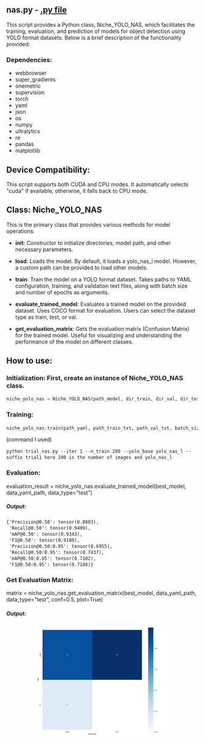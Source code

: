 ## nas.py - [.py file](https://github.com/MautushiD/Cowsformer/blob/main/models/nas.py)
This script provides a Python class, Niche_YOLO_NAS, which facilitates the training, evaluation, and prediction of models for object detection using YOLO format datasets. Below is a brief description of the functionality provided:

### Dependencies:
- webbrowser
- super_gradients
- onemetric
- supervision
- torch
- yaml
- json
- os
- numpy
- ultralytics
- re
- pandas
- matplotlib
  
## Device Compatibility:
This script supports both CUDA and CPU modes. It automatically selects "cuda" if available, otherwise, it falls back to CPU mode.

## Class: Niche_YOLO_NAS
This is the primary class that provides various methods for model operations:

- **__init__**: Constructor to initialize directories, model path, and other necessary parameters.

- **load**: Loads the model. By default, it loads a yolo_nas_l model. However, a custom path can be provided to load other models.

- **train**: Train the model on a YOLO format dataset. Takes paths to YAML configuration, training, and validation text files, along with batch size and number of epochs as arguments.

- **evaluate_trained_model**: Evaluates a trained model on the provided dataset. Uses COCO format for evaluation. Users can select the dataset type as train, test, or val.

- **get_evaluation_matrix**: Gets the evaluation matrix (Confusion Matrix) for the trained model. Useful for visualizing and understanding the performance of the model on different classes.

## How to use:

### Initialization: First, create an instance of Niche_YOLO_NAS class.
```python
niche_yolo_nas = Niche_YOLO_NAS(path_model, dir_train, dir_val, dir_test, name_task)
```
### Training:
```python
niche_yolo_nas.train(path_yaml, path_train_txt, path_val_txt, batch_size, num_epochs)
```

(command I used) 
```shell
python trial_nas.py --iter 1 --n_train 200 --yolo_base yolo_nas_l --suffix trial1 here 200 is the number of images and yolo_nas_l
```

### Evaluation:
evaluation_result = niche_yolo_nas.evaluate_trained_model(best_model, data_yaml_path, data_type="test")


##### Output:
```
{'Precision@0.50': tensor(0.8883),  
 'Recall@0.50': tensor(0.9499),  
 'mAP@0.50': tensor(0.9343),  
 'F1@0.50': tensor(0.9180),  
 'Precision@0.50:0.95': tensor(0.6955),  
 'Recall@0.50:0.95': tensor(0.7437),  
 'mAP@0.50:0.95': tensor(0.7102),  
 'F1@0.50:0.95': tensor(0.7188)}
```
### Get Evaluation Matrix:
matrix = niche_yolo_nas.get_evaluation_matrix(best_model, data_yaml_path, data_type="test", conf=0.5, plot=True)
##### Output:
<p align="center">
<img src='https://github.com/MautushiD/Cowsformer/blob/main/slides/confusion_matrix.png?raw=true' width='70%' height='70%'>
</p>
